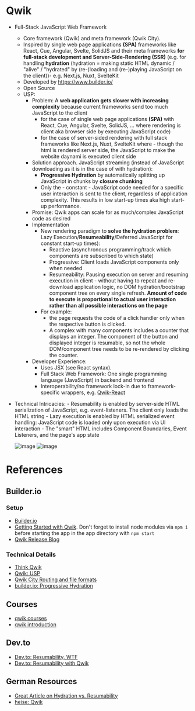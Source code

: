 # Qwik
- Full-Stack JavaScript Web Framework
    - Core framework (Qwik) and meta framework (Qwik City).
    - Inspired by single web page applications **(SPA)** frameworks like React, Cue, Angular, Svelte, SolidJS and their meta frameworks **for full-stack development and Server-Side-Rendering (SSR)** (e.g. for handling **hydration** (hydration = making static HTML dynamic / "alive" / "hydrated" by (re-)loading and (re-)playing JavaScript on the client))- e.g. Next.js, Nuxt, SvelteKit 
    - Developed by https://www.builder.io/
    - Open Source
    - USP:
        - Problem: A **web application gets slower with increasing complexity** because current frameworks send too much JavaScript to the client
            - for the case of single web page applications **(SPA)** with React, Cue, Angular, Svelte, SolidJS, ... where rendering is client aka browser side by executing JavaScript code)
            - for the case of server-sided rendering with full stack frameworks like Next.js, Nuxt, SvelteKit where - though the html is rendered server side, the JavaScript to make the website daynami is executed client side
        - Solution approach. JavaScript streaming (instead of JavaScript downloading as it is in the case of with hydration):
            - **Progressive Hydration**  by automatically splitting up JavaScript in chunks by **closure chunking**
            - Only the - constant - JavaScript code needed for a specific user interaction is sent to the client, regardless of application complexity. This results in low start-up times aka high start-up performance.
        - Promise: Qwik apps can scale for as much/complex JavaScript code as desired
        - Implementation
            - New rendering paradigm to **solve the hydration problem**: Lazy Execution/**Resumeability**/Deferred JavaScript for constant start-up times):
              - Reactive (asynchronous programming/track which components are subscribed to which state)
              - Progressive: Client loads JavaScript components only when needed
              - Resumeability: Pausing execution on server and resuming execution in client - without having to repeat and re-download application logic, no DOM hydration/bootstrap component tree on every single refresh. **Amount of code to execute is proportional to actual user interaction rather than all possible        interactions on the page**
            - For example:
                - the page requests the code of a click handler only when the respective button is clicked.
                - A complex with many components includes a counter that displays an integer. The component of the button and displayed integer is resumable, so not the whole DOM/component tree needs to be re-rendered by clicking the counter.
        - Developer Experience:
            - Uses JSX (see React syntax).
            - Full Stack Web Framework: One single programming language (JavaScript) in backend and frontend
            - Interoperability/no framework lock-in due to framework-specific wrappers, e.g. [Qwik-React](https://www.builder.io/blog/qwik-v1)
- Technical Intricacies:
        - Resumability is enabled by server-side HTML serialization of JavaScript, e.g. event-listeners. The client only loads the HTML string
        - Lazy execution is enabled by HTML serialized event handling: JavaScript code is loaded only upon execution via UI interaction
        - The "smart" HTML includes Component Boundaries, Event Listeners, and the page's app state

  ![image](https://github.com/18Dominik/qwik/assets/35842490/fe601e58-7c0a-4da4-9805-165742f45d8f)
  ![image](https://github.com/18Dominik/qwik/assets/35842490/b03f3def-811c-4963-9d6f-b8f6e84ebf2e)


# References
## Builder.io
### Setup
- [Builder.io](https://www.builder.io/)
- [Getting Started with Qwik](https://qwik.builder.io/docs/getting-started/). Don't forget to install node modules via ``npm i`` before starting the app in the app directory with ``npm start``
- [Qwik Release Blog](https://www.builder.io/blog/qwik-v1)
### Technical Details
- [Think Qwik](https://qwik.builder.io/docs/concepts/think-qwik/)
- [Qwik: USP](https://www.builder.io/blog/our-current-frameworks-are-on-we-need-o1)
- [Qwik City Routing and file formats](https://qwik.builder.io/docs/routing/)
- [builder.io: Progressive Hydration](https://www.builder.io/blog/why-progressive-hydration-is-harder-than-you-think)
## Courses
- [qwik courses](https://qwik.builder.io/ecosystem/#courses)
- [qwik introduction](https://learn.hirez.io/products/a-qwik-introduction)
## Dev.to
- [Dev.to: Resumability, WTF](https://dev.to/this-is-learning/resumability-wtf-2gcm)
- [Dev.to: Resumability with Qwik](https://dev.to/this-is-learning/resumable-javascript-with-qwik-2i29)
## German Resources
- [Great Article on Hydration vs. Resumability](https://entwickler.de/webentwicklung/resumability-hydration-javascript)
- [heise: Qwik](https://www.heise.de/news/Full-Stack-Framework-Qwik-1-0-bringt-neuen-Ansatz-fuer-schnellere-Interaktivitaet-8985672.html)












